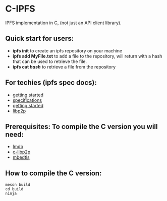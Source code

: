 # C-IPFS
IPFS implementation in C, (not just an API client library).

## Quick start for users:
* **ipfs init** to create an ipfs repository on your machine
* **ipfs add MyFile.txt** to add a file to the repository, will return with a hash that can be used to retrieve the file.
* **ipfs cat _hash_** to retrieve a file from the repository

## For techies (ipfs spec docs):
* [getting started](https://github.com/ipfs/specs/blob/master/overviews/implement-ipfs.md)
* [specifications](https://github.com/ipfs/specs)
* [getting started](https://github.com/ipfs/community/issues/177)
* [libp2p](https://github.com/libp2p/specs)

## Prerequisites: To compile the C version you will need:
* [lmdb](https://symas.com/lmdb/technical/)
* [c-libp2p](https://github.com/nathanhourt/c-libp2p)
* [mbedtls](https://tls.mbed.org/)

## How to compile the C version:
```
meson build
cd build
ninja
```
